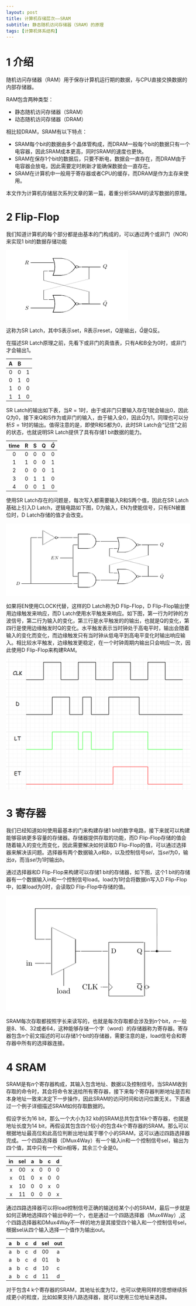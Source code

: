 ```yaml
---
layout: post
title: 计算机存储层次——SRAM
subtitle: 静态随机访问存储器（SRAM）的原理
tags: [计算机体系结构]
---
```


# 1 介绍

随机访问存储器（RAM）用于保存计算机运行期的数据，与CPU直接交换数据的内部存储器。

RAM包含两种类型：

- 静态随机访问存储器（SRAM）
- 动态随机访问存储器（DRAM）

相比较DRAM，SRAM有以下特点：

- SRAM每个bit的数据由多个晶体管构成，而DRAM一般每个bit的数据只有一个电容器，因此SRAM成本更高，同时SRAM的速度也更快。
- SRAM在保存1个bit的数据后，只要不断电，数据会一直存在，而DRAM由于电容器会放电，因此需要定时刷新才能确保数据会一直存在。
- SRAM在计算机中一般用于寄存器或者CPU的缓存，而DRAM是作为主存来使用。

本文作为计算机存储层次系列文章的第一篇，着重分析SRAM的读写数据的原理。

# 2 Flip-Flop

我们知道计算机的每个部分都是由基本的门构成的，可以通过两个或非门（NOR）来实现1 bit的数据存储功能

![SR Latch](/assets/memory_hierarchy/SR-latch.png)

这称为SR Latch，其中S表示set，R表示reset，Q是输出，$\bar{Q}$是Q反。

在描述SR Latch原理之前，先看下或非门的真值表，只有A和B全为0时，或非门才会输出1。

|A|B||
|:-:|:-:|:-:|
|0|0|1|
|0|1|0|
|1|0|0|
|1|1|0|

SR Latch的输出如下表，当$R=1$时，由于或非门只要输入存在1就会输出0，因此Q为0，接下来Q和S作为或非门的输入，由于输入全0，因此$\bar{Q}$为1，同理也可以分析$S=1$时的输出。值得注意的是，即使R和S都为0，此时SR Latch会“记住”之前的状态，也就说明SR Latch提供了具有存储1 bit数据的能力。

|time|R|S|Q|$\bar{Q}$|
|:-:|:-:|:-:|:-:|:-:|
|0|0|0|0|0|
|1|1|0|0|1|
|2|0|0|0|1|
|3|0|1|1|0|
|4|0|0|1|0|

使用SR Latch存在的问题是，每次写入都需要输入R和S两个值，因此在SR Latch基础上引入D Latch，逻辑电路如下图，D为输入，EN为使能信号，只有EN被置位时，D Latch存储的值才会改变。

![D Latch](/assets/memory_hierarchy/D-latch.png)

如果将EN使用CLOCK代替，这样的D Latch称为D Flip-Flop，D Flip-Flop输出使用边缘触发来响应，而D Latch使用水平触发来响应。如下图，第一行为时钟的方波信号，第二行为输入的变化，第三行是水平触发的的输出，也就是Q的变化，第四行是使用边缘触发时Q的变化。水平触发表示当时钟处于高电平时，输出会随着输入的变化而变化，而边缘触发只有当时钟从低电平到高电平变化时输出响应输入。相比较水平触发，边缘触发更稳定，在一个时钟周期内输出只会响应一次，因此使用D Flip-Flop来构建RAM。

![](/assets/memory_hierarchy/D-Flip-Flop.png)

# 3 寄存器

我们已经知道如何使用最基本的门来构建存储1 bit的数字电路，接下来就可以构建能够容纳更多容量的存储器。存储器提供存取的功能，而D Flip-Flop存储的值会随着输入的变化而变化，因此需要解决如何读取D Flip-Flop的值，可以通过选择器来解决该问题。选择器有两个数据输入$a$和$b$，以及控制信号$sel$，当$sel$为0，输出$a$，而当$sel$为1时输出$b$。

通过选择器和D Flip-Flop来构建可以存储1 bit的存储器，如下图，这个1 bit的存储器有一个数据输入$\mathrm{in}$和一个控制信号$\mathrm{load}$。$\mathrm{load}$为1时会将数据$\mathrm{in}$写入D Flip-Flop中，如果$\mathrm{load}$为0时，会读取D Flip-Flop中存储的值。

![bit](/assets/memory_hierarchy/bit.png)

SRAM每次存取都按照字长来读写的，也就是每次存取都会涉及到$n$个bit，$n$一般是8、16、32或者64，这种能够存储一个字（word）的存储器称为寄存器。寄存器包含$n$个前文描述的可以存储1个bit的存储器，需要注意的是，$\mathrm{load}$信号会和寄存器中所有的选择器连接。

# 4 SRAM
SRAM是有$n$个寄存器构成，其输入包含地址、数据以及控制信号。当SRAM收到存取的命令时，其会将命令发送给所有寄存器，接下来每个寄存器判断地址是否和本身地址一致来决定下一步操作，因此SRAM的访问时间和访问位置无关。下面通过一个例子详细描述SRAM如何存取数据的。

假设字长为16 bit，那么一个大小为32 kb的SRAM总共包含16k个寄存器，也就是地址长度为14 bit，再假设其包含四个较小的包含4k个寄存器的SRAM。那么可以根据地址最高位和此高位判断出地址属于哪个小的SRAM，这可以通过四路选择器完成。一个四路选择器（DMux4Way）有一个输入$\mathrm{in}$和一个控制信号$\mathrm{sel}$，输出为四个值，其中只有一个和$\mathrm{in}$相等，其余三个全是0。

|$\mathrm{in}$|$\mathrm{sel}$|$\mathrm{a}$|$\mathrm{b}$|$\mathrm{c}$|$\mathrm{d}$|
|:-:|:-:|:-:|:-:|:-:|:-:|
|$\mathrm{x}$|00|$\mathrm{x}$|0|0|0|
|$\mathrm{x}$|01|0|$\mathrm{x}$|0|0|
|$\mathrm{x}$|10|0|0|$\mathrm{x}$|0|
|$\mathrm{x}$|11|0|0|0|$\mathrm{x}$|

通过四路选择器可以将$\mathrm{load}$控制信号正确的输送给某个小的SRAM，最后一步就是如何正确地选择四个输出中的一个，也是通过一个四路选择器（Mux4Way）,这个四路选择器和DMux4Way不一样的地方是其接受四个输入和一个控制信号$\mathrm{sel}$，根据$\mathrm{sel}$从四个输入选择一个值作为输出$\mathrm{out}$。

|$\mathrm{a}$|$\mathrm{b}$|$\mathrm{c}$|$\mathrm{d}$|$\mathrm{sel}$|$\mathrm{out}$|
|:-:|:-:|:-:|:-:|:-:|:-:|
|$\mathrm{a}$|$\mathrm{b}$|$\mathrm{c}$|$\mathrm{d}$|00|$\mathrm{a}$|
|$\mathrm{a}$|$\mathrm{b}$|$\mathrm{c}$|$\mathrm{d}$|01|$\mathrm{b}$|
|$\mathrm{a}$|$\mathrm{b}$|$\mathrm{c}$|$\mathrm{d}$|10|$\mathrm{c}$|
|$\mathrm{a}$|$\mathrm{b}$|$\mathrm{c}$|$\mathrm{d}$|11|$\mathrm{d}$|

对于包含4 k个寄存器的SRAM，其地址长度为12，也可以使用同样的思想继续拆成更小的粒度，比如如果支持八路选择器，就可以使用三位地址来选择。